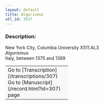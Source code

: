 ```yaml
---
layout: default
title: Algorismus
utl_id: 3517
---
```


### Description:

New York City, Columbia University X511.AL3<br>
_Algorismus_<br>
Italy, between 1375 and 1399

<table border="0.5" cellpadding="1" cellspacing="1" style="width: 200px; background-color:#F8F8F8;"><tbody><tr><td>Go to [Transcription](/transcriptions/307)<br>
Go to [Manuscript](/record.html?id=307) page</td></tr></tbody></table> <br>
